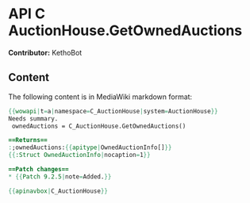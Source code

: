 # API C AuctionHouse.GetOwnedAuctions

**Contributor:** KethoBot

## Content

The following content is in MediaWiki markdown format:

```mediawiki
{{wowapi|t=a|namespace=C_AuctionHouse|system=AuctionHouse}}
Needs summary.
 ownedAuctions = C_AuctionHouse.GetOwnedAuctions()

==Returns==
:;ownedAuctions:{{apitype|OwnedAuctionInfo[]}}
{{:Struct OwnedAuctionInfo|nocaption=1}}

==Patch changes==
* {{Patch 9.2.5|note=Added.}}

{{apinavbox|C_AuctionHouse}}
```